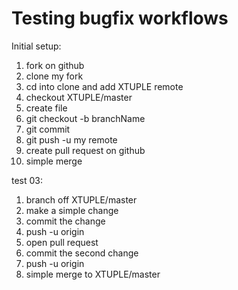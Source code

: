# Testing bugfix workflows

Initial setup:

1. fork on github
1. clone my fork
1. cd into clone and add XTUPLE remote
1. checkout XTUPLE/master
1. create file
1. git checkout -b branchName
1. git commit
1. git push -u my remote
1. create pull request on github 
1. simple merge

test 03:
1. branch off XTUPLE/master
1. make a simple change
1. commit the change
1. push -u origin
1. open pull request
1. commit the second change
1. push -u origin
1. simple merge to XTUPLE/master

